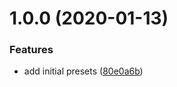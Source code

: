 # 1.0.0 (2020-01-13)


### Features

* add initial presets ([80e0a6b](https://github.com/amille44420/babel-preset/commit/80e0a6b51346575b8f73e4effecb76d456189156))
